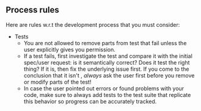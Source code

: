 ## Process rules

Here are rules w.r.t the development process that you must consider:
- Tests
    - You are not allowed to remove parts from test that fail unless the user explicitly gives you permission.
    - If a test fails, first investigate the test and compare it with the initial spec/user request: is it semantically correct? Does it test the right thing? If it is, then fix the underlying issue first. If you come to the conclusion that it isn't , _always_ ask the user first before you remove or modify parts of the test!
    - In case the user pointed out errors or found problems with your code, make sure to always add tests to the test suite that replicate this behavior so progress can be accurately tracked. 
